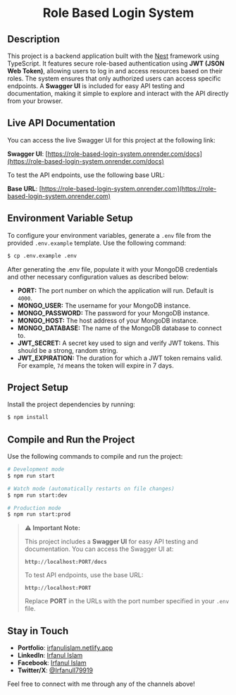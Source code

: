 
<h1 align="center">Role Based Login System</h1>

## Description

This project is a backend application built with the [Nest](https://github.com/nestjs/nest) framework using TypeScript. It features secure role-based authentication using **JWT (JSON Web Token)**, allowing users to log in and access resources based on their roles. The system ensures that only authorized users can access specific endpoints. A **Swagger UI** is included for easy API testing and documentation, making it simple to explore and interact with the API directly from your browser.

## Live API Documentation

You can access the live Swagger UI for this project at the following link:

**Swagger UI**: [https://role-based-login-system.onrender.com/docs](https://role-based-login-system.onrender.com/docs)

To test the API endpoints, use the following base URL:

**Base URL**: [https://role-based-login-system.onrender.com](https://role-based-login-system.onrender.com)

## Environment Variable Setup

To configure your environment variables, generate a `.env` file from the provided `.env.example` template. Use the following command:

```bash
$ cp .env.example .env
```

After generating the .env file, populate it with your MongoDB credentials and other necessary configuration values as described below:

- **PORT:** The port number on which the application will run. Default is `4000`.
- **MONGO_USER:** The username for your MongoDB instance.
- **MONGO_PASSWORD:** The password for your MongoDB instance.
- **MONGO_HOST:** The host address of your MongoDB instance.
- **MONGO_DATABASE:** The name of the MongoDB database to connect to.
- **JWT_SECRET:** A secret key used to sign and verify JWT tokens. This should be a strong, random string.
- **JWT_EXPIRATION:** The duration for which a JWT token remains valid. For example, `7d` means the token will expire in 7 days.


## Project Setup

Install the project dependencies by running:

```bash
$ npm install
```

## Compile and Run the Project

Use the following commands to compile and run the project:

```bash
# Development mode
$ npm run start

# Watch mode (automatically restarts on file changes)
$ npm run start:dev

# Production mode
$ npm run start:prod
```

> **⚠️ Important Note:**
>
> This project includes a **Swagger UI** for easy API testing and documentation. You can access the Swagger UI at:
>
> **`http://localhost:PORT/docs`**
>
> To test API endpoints, use the base URL:
>
> **`http://localhost:PORT`**
>
> Replace **PORT** in the URLs with the port number specified in your `.env` file.

## Stay in Touch

- **Portfolio**: [irfanulislam.netlify.app](https://irfanulislam.netlify.app/)
- **LinkedIn**: [Irfanul Islam](https://www.linkedin.com/in/irfanulislamjishan/)
- **Facebook**: [Irfanul Islam](https://www.facebook.com/rko.jishan/)
- **Twitter/X**: [@IrfanulI79919](https://twitter.com/IrfanulI79919)

Feel free to connect with me through any of the channels above!
